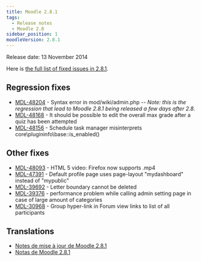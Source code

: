 ```yaml
---
title: Moodle 2.8.1
tags:
  - Release notes
  - Moodle 2.8
sidebar_position: 1
moodleVersion: 2.8.1
---
```

Release date: 13 November 2014

Here is [the full list of fixed issues in 2.8.1](https://tracker.moodle.org/secure/IssueNavigator!executeAdvanced.jspa?jqlQuery=project+%3D+mdl+AND+resolution+%3D+fixed+AND+fixVersion+in+%28%222.8.1%22%29+ORDER+BY+priority+DESC&runQuery=true&clear=true).

## Regression fixes

- [MDL-48204](https://tracker.moodle.org/browse/MDL-48204) - Syntax error in mod/wiki/admin.php -- *Note: this is the regression that lead to Moodle 2.8.1 being released a few days after 2.8*.
- [MDL-48168](https://tracker.moodle.org/browse/MDL-48168) - It should be possible to edit the overall max grade after a quiz has been attempted
- [MDL-48156](https://tracker.moodle.org/browse/MDL-48156) - Schedule task manager misinterprets core\plugininfo\base::is_enabled()

## Other fixes

- [MDL-48093](https://tracker.moodle.org/browse/MDL-48093) - HTML 5 video: Firefox now supports .mp4
- [MDL-47391](https://tracker.moodle.org/browse/MDL-47391) - Default profile page uses page-layout "mydashboard" instead of "mypublic"
- [MDL-39692](https://tracker.moodle.org/browse/MDL-39692) - Letter boundary cannot be deleted
- [MDL-39376](https://tracker.moodle.org/browse/MDL-39376) - performance problem while calling admin setting page in case of large amount of categories
- [MDL-30968](https://tracker.moodle.org/browse/MDL-30968) - Group hyper-link in Forum view links to list of all participants

## Translations

- [Notes de mise à jour de Moodle 2.8.1](https://docs.moodle.org/fr/Notes_de_mise_à_jour_de_Moodle_2.8.1)
- [Notas de Moodle 2.8.1](https://docs.moodle.org/es/Notas_de_Moodle_2.8.1)

